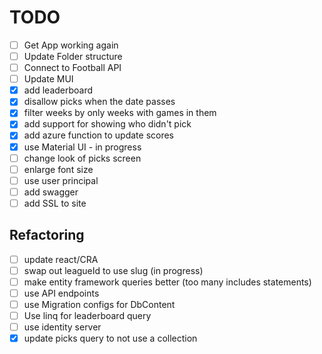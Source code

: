 # TODO

- [ ] Get App working again
- [ ] Update Folder structure
- [ ] Connect to Football API
- [ ] Update MUI
- [x] add leaderboard
- [x] disallow picks when the date passes
- [x] filter weeks by only weeks with games in them
- [x] add support for showing who didn't pick
- [x] add azure function to update scores
- [x] use Material UI - in progress
- [ ] change look of picks screen
- [ ] enlarge font size
- [ ] use user principal
- [ ] add swagger
- [ ] add SSL to site

## Refactoring

- [ ] update react/CRA
- [ ] swap out leagueId to use slug (in progress)
- [ ] make entity framework queries better (too many includes statements)
- [ ] use API endpoints
- [ ] use Migration configs for DbContent
- [ ] Use linq for leaderboard query
- [ ] use identity server
- [x] update picks query to not use a collection
